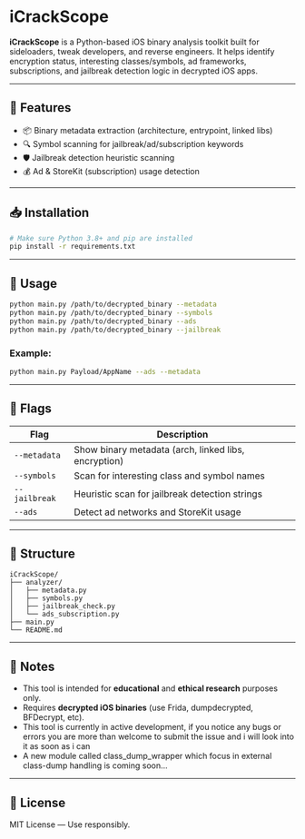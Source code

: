 # iCrackScope

**iCrackScope** is a Python-based iOS binary analysis toolkit built for sideloaders, tweak developers, and reverse engineers. It helps identify encryption status, interesting classes/symbols, ad frameworks, subscriptions, and jailbreak detection logic in decrypted iOS apps.

---

## 🔧 Features

* 📦 Binary metadata extraction (architecture, entrypoint, linked libs)
* 🔍 Symbol scanning for jailbreak/ad/subscription keywords
* 🛡️ Jailbreak detection heuristic scanning
* 💰 Ad & StoreKit (subscription) usage detection

---

## 📥 Installation

```bash
# Make sure Python 3.8+ and pip are installed
pip install -r requirements.txt
```

---

## 🚀 Usage

```bash
python main.py /path/to/decrypted_binary --metadata
python main.py /path/to/decrypted_binary --symbols
python main.py /path/to/decrypted_binary --ads
python main.py /path/to/decrypted_binary --jailbreak
```

### Example:

```bash
python main.py Payload/AppName --ads --metadata
```

---

## 🏁 Flags

| Flag          | Description                                          |
| ------------- | ---------------------------------------------------- |
| `--metadata`  | Show binary metadata (arch, linked libs, encryption) |
| `--symbols`   | Scan for interesting class and symbol names          |
| `--jailbreak` | Heuristic scan for jailbreak detection strings       |
| `--ads`       | Detect ad networks and StoreKit usage                |

---

## 📂 Structure

```
iCrackScope/
├── analyzer/
│   ├── metadata.py
│   ├── symbols.py
│   ├── jailbreak_check.py
│   └── ads_subscription.py
├── main.py
└── README.md
```

---

## 🧠 Notes

* This tool is intended for **educational** and **ethical research** purposes only.
* Requires **decrypted iOS binaries** (use Frida, dumpdecrypted, BFDecrypt, etc).
* This tool is currently in active development, if you notice any bugs or errors you are more than welcome to submit the issue and i will look into it as soon as i can
* A new module called class_dump_wrapper which focus in external class-dump handling is coming soon...
---

## 📜 License

MIT License — Use responsibly.
